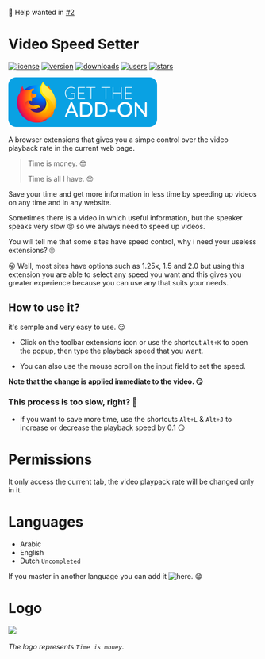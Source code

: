 🔴 Help wanted in [#2](https://github.com/ZER0-X/video-speed-setter/issues/2)

# Video Speed Setter
[![license](https://shields.io/github/license/ZER0-X/video-speed-setter)](https://github.com/ZER0-X/video-speed-setter/blob/main/LICENSE)
[![version](https://shields.io/amo/v/video-speed-setter?label=version)](https://addons.mozilla.org/en-US/firefox/addon/video-speed-setter)
[![downloads](https://shields.io/amo/dw/video-speed-setter)](https://addons.mozilla.org/en-US/firefox/addon/video-speed-setter)
[![users](https://shields.io/amo/users/video-speed-setter)](https://addons.mozilla.org/en-US/firefox/addon/video-speed-setter)
[![stars](https://shields.io/amo/stars/video-speed-setter)](https://addons.mozilla.org/en-US/firefox/addon/video-speed-setter)

[![get-the-add-on badge](https://raw.githubusercontent.com/ZER0-X/badges/main/mozilla/firefox-addons/get-the-add-on.svg)](https://addons.mozilla.org/en-US/firefox/addon/video-speed-setter)

A browser extensions that gives you a simpe control over the video playback rate in the current web page.

>  Time is money. 😎
>  
> Time is all I have. 😎

Save your time and get more information in less time by speeding up videos on any time and in any website.

Sometimes there is a video in which useful information, but the speaker speaks very slow 😡 so we always need to speed up videos.

You will tell me that some sites have speed control, why i need your useless extensions? 🙄

😜 Well, most sites have options such as 1.25x, 1.5 and 2.0 but using this extension you are able to select any speed you want and this gives you greater experience because you can use any that suits your needs.

## How to use it?
it's semple and very easy to use. 😏

- Click on the toolbar extensions icon or use the shortcut ```Alt+K``` to open the popup, then type the playback speed that you want.

- You can also use the mouse scroll on the input field to set the speed.

**Note that the change is applied immediate to the video. 😏**

### This process is too slow, right? 🤔

- If you want to save more time, use the shortcuts ```Alt+L``` & ```Alt+J``` to increase or decrease the playback speed by 0.1 😏

# Permissions
It only access the current tab, the video playpack rate will be changed only in it.

# Languages
- Arabic
- English
- Dutch `Uncompleted`

If you master in another language you can add it ![here](https://github.com/ZER0-X/video-speed-setter/tree/main/src/_locales). 😁

# Logo

<img width=200 src="https://raw.githubusercontent.com/ZER0-X/video-speed-setter/main/icons/VSS-logo.svg">

_The logo represents ```Time is money```._
